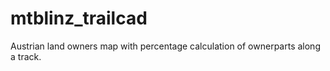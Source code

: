 # mtblinz_trailcad
Austrian land owners map with percentage calculation of ownerparts along a track.
